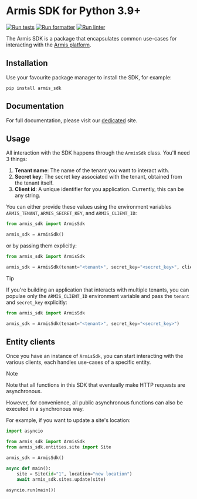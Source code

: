 # Armis SDK for Python 3.9+
[![Run tests](https://github.com/ArmisSecurity/armis-sdk-python/actions/workflows/test.yml/badge.svg)](https://github.com/ArmisSecurity/armis-sdk-python/actions/workflows/test.yml)
[![Run formatter](https://github.com/ArmisSecurity/armis-sdk-python/actions/workflows/format.yml/badge.svg)](https://github.com/ArmisSecurity/armis-sdk-python/actions/workflows/format.yml)
[![Run linter](https://github.com/ArmisSecurity/armis-sdk-python/actions/workflows/lint.yml/badge.svg)](https://github.com/ArmisSecurity/armis-sdk-python/actions/workflows/lint.yml)

The Armis SDK is a package that encapsulates common use-cases for interacting with the [Armis platform](https://www.armis.com/).

## Installation
Use your favourite package manager to install the SDK, for example:
```shell
pip install armis_sdk
```

## Documentation
For full documentation, please visit our [dedicated](https://armis-python-sdk.readthedocs.io) site.

## Usage

All interaction with the SDK happens through the `ArmisSdk` class. You'll need 3 things:

1. **Tenant name**: The name of the tenant you want to interact with.
2. **Secret key**: The secret key associated with the tenant, obtained from the tenant itself.
3. **Client id**: A unique identifier for you application. Currently, this can be any string.

You can either provide these values using the environment variables `ARMIS_TENANT`, `ARMIS_SECRET_KEY`, and `ARMIS_CLIENT_ID`:
```python
from armis_sdk import ArmisSdk

armis_sdk = ArmisSdk()
```

or by passing them explicitly:
```python
from armis_sdk import ArmisSdk

armis_sdk = ArmisSdk(tenant="<tenant>", secret_key="<secret_key>", client_id="<client_id>")
```

> [!TIP]
> If you're building an application that interacts with multiple tenants, you can populae only the `ARMIS_CLIENT_ID` environment variable and pass the `tenant` and `secret_key` explicitly:
> ```python
> from armis_sdk import ArmisSdk
>
> armis_sdk = ArmisSdk(tenant="<tenant>", secret_key="<secret_key>")
> ```

## Entity clients
Once you have an instance of `ArmisSdk`, you can start interacting with the various clients, each handles use-cases of a specific entity.


> [!NOTE]
> Note that all functions in this SDK that eventually make HTTP requests are asynchronous.
> 
> However, for convenience, all public asynchronous functions can also be executed in a synchronous way. 

For example, if you want to update a site's location:
```python
import asyncio

from armis_sdk import ArmisSdk
from armis_sdk.entities.site import Site

armis_sdk = ArmisSdk()

async def main():
    site = Site(id="1", location="new location")
    await armis_sdk.sites.update(site)

asyncio.run(main())
```

